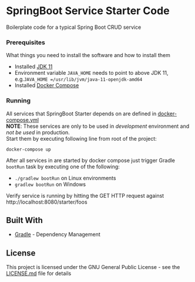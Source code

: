 # SpringBoot Service Starter Code

Boilerplate code for a typical Spring Boot CRUD service

### Prerequisites

What things you need to install the software and how to install them

* Installed [JDK 11](https://docs.oracle.com/en/java/javase/11/install/overview-jdk-installation.html)
* Environment variable ```JAVA_HOME``` needs to point to above JDK 11, e.g.```JAVA_HOME =/usr/lib/jvm/java-11-openjdk-amd64```
* Installed [Docker Compose](https://docs.docker.com/compose/install/)

### Running

All services that SpringBoot Starter depends on are defined in [docker-compose.yml](docker-compose.yml)<br/>
**NOTE**: These services are only to be used in *development* environment and *not be used* in production. <br/>
Start them by executing following line from root of the project:

```docker-compose up```

After all services in are started by docker compose just trigger Gradle ```bootRun``` task by executing one of the following:

* ```./gradlew bootRun``` on Linux environments
* ```gradlew bootRun``` on Windows

Verify service is running by hitting the GET HTTP request against http://localhost:8080/starter/foos

## Built With

* [Gradle](https://gradle.org/) - Dependency Management

## License

This project is licensed under the GNU General Public License - see the [LICENSE.md](LICENSE.md) file for details
